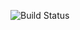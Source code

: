 ![Build Status](https://github.com/loladeajayi/Selenium_Python_Web/actions/workflows/python-app.yml/badge.svg)